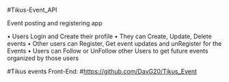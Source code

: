 #Tikus-Event_API

Event posting and registering app

 • Users Login and Create their profile
 • They can Create, Update, Delete events
 • Other users can Register, Get event updates and unRegister for the Events
 • Users can Follow or UnFollow other Users to get future events organized by those users
 

#Tikus events Front-End:
#https://github.com/DavG20/Tikus_Event



